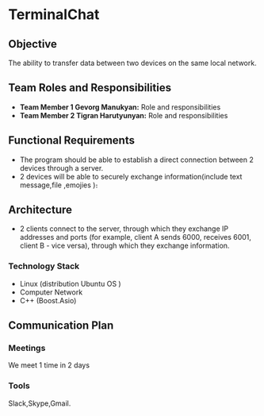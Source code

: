 # TerminalChat

## Objective
The ability to transfer data between two devices on the same local network.
## Team Roles and Responsibilities
- **Team Member 1 Gevorg Manukyan:** Role and responsibilities
- **Team Member 2 Tigran Harutyunyan:** Role and responsibilities
## Functional Requirements 
- The program should be able to establish a direct connection between 2 devices through a server.
- 2 devices will be able to securely exchange information(include text message,file ,emojies )։
## Architecture
- 2 clients connect to the server, through which they exchange IP addresses and ports (for example, client A sends 6000, receives 6001, client B - vice versa), through which they exchange information.
### Technology Stack
- Linux (distribution Ubuntu OS )
- Computer Network
- C++ (Boost.Asio)
## Communication Plan
### Meetings
We meet 1 time in 2 days
### Tools
Slack,Skype,Gmail.


